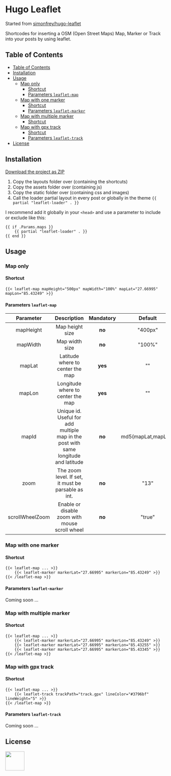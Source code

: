 # Hugo Leaflet

Started from [simonfrey/hugo-leaflet](https://github.com/simonfrey/hugo-leaflet)

Shortcodes for inserting a OSM (Open Street Maps) Map, Marker or Track into your posts by using leaflet.

## Table of Contents

- [Table of Contents](#table-of-contents)
- [Installation](#installation)
- [Usage](#usage)
    - [Map only](#map-only)
        - [Shortcut](#shortcut)
        - [Parameters `leaflet-map`](#parameters-leaflet-map)
    - [Map with one marker](#map-with-one-marker)
        - [Shortcut](#shortcut-1)
        - [Parameters `leaflet-marker`](#parameters-leaflet-marker)
    - [Map with multiple marker](#map-with-multiple-marker)
        - [Shortcut](#shortcut-2)
    - [Map with gpx track](#map-with-gpx-track)
        - [Shortcut](#shortcut-3)
        - [Parameters `leaflet-track`](#parameters-leaflet-track)
- [License](#license)

## Installation

[Download the project as ZIP](https://github.com/altrdev/hugo-leaflet/archive/master.zip)

1. Copy the layouts folder over (containing the shortcuts)
2. Copy the assets folder over (containing js)
3. Copy the static folder over (containing css and images)
4. Call the loader partial layout in every post or globally in the theme `{{ partial "leaflet-loader" . }}`

I recommend add it globally in your `<head>` and use a parameter to include or exclude like this:

```
{{ if .Params.maps }}
    {{ partial "leaflet-loader" . }}
{{ end }}
```

## Usage

### Map only

#### Shortcut
```
{{< leaflet-map mapHeight="500px" mapWidth="100%" mapLat="27.66995" mapLon="85.43249" >}}
```

#### Parameters `leaflet-map`

|    **Parameter**    |                                       **Description**                                       | **Mandatory** | **Default**            |        **Example**      |
|:-------------------:|:-------------------------------------------------------------------------------------------:|:-------------:|:----------------------:|:-----------------------:|
| mapHeight           | Map height size                                                                             |     **no**    |         "400px"        |        `"200px"`        |
| mapWidth            | Map width size                                                                              |     **no**    |         "100%"         |    `"50px" or "50%"`    |
| mapLat              | Latitude where to center the map                                                            |    **yes**    |           ""           |      `"27.66995"`       |
| mapLon              | Longitude where to center the map                                                           |    **yes**    |           ""           |      `"85.43249"`       |
| mapId               | Unique id. Useful for add multiple map in the post with same longitude and latitude         |     **no**    |   md5(mapLat,mapLon)   |     `"myLocation"`      |
| zoom                | The zoom level. If set, it must be parsable as int.                                         |     **no**    |          "13"          |          `"7"`          |
| scrollWheelZoom     | Enable or disable zoom with mouse scroll wheel                                              |     **no**    |         "true"         |   `"true" or "false"`   |


### Map with one marker

#### Shortcut
```
{{< leaflet-map ... >}}
    {{< leaflet-marker markerLat="27.66995" markerLon="85.43249" >}}
{{< /leaflet-map >}}
```

#### Parameters `leaflet-marker`

Coming soon ...

### Map with multiple marker

#### Shortcut

```
{{< leaflet-map ... >}}
    {{< leaflet-marker markerLat="27.66995" markerLon="85.43249" >}}
    {{< leaflet-marker markerLat="27.66995" markerLon="85.43255" >}}
    {{< leaflet-marker markerLat="27.66995" markerLon="85.43345" >}}
{{< /leaflet-map >}}
```

### Map with gpx track

#### Shortcut
```
{{< leaflet-map ... >}}
    {{< leaflet-track trackPath="track.gpx" lineColor="#3796bf" lineWeight="5" >}}
{{< /leaflet-map >}}
```

#### Parameters `leaflet-track`

Coming soon ...

## License
<p>
  <a href="./LICENSE"><img src="https://upload.wikimedia.org/wikipedia/commons/thumb/0/0c/MIT_logo.svg/642px-MIT_logo.svg.png" height="60px"></a>
</p>
